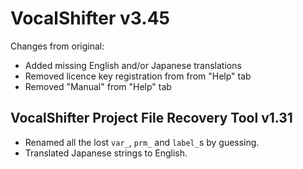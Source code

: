 # VocalShifter v3.45

Changes from original:
- Added missing English and/or Japanese translations
- Removed licence key registration from from "Help" tab
- Removed "Manual" from "Help" tab

## VocalShifter Project File Recovery Tool v1.31

- Renamed all the lost `var_`, `prm_` and `label_`s by guessing.
- Translated Japanese strings to English.